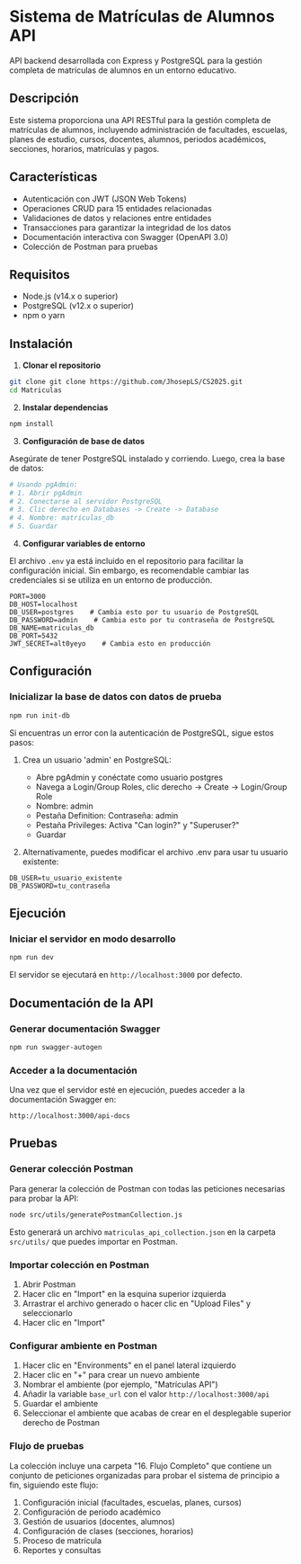 # Sistema de Matrículas de Alumnos API

API backend desarrollada con Express y PostgreSQL para la gestión completa de matrículas de alumnos en un entorno educativo.

## Descripción

Este sistema proporciona una API RESTful para la gestión completa de matrículas de alumnos, incluyendo administración de facultades, escuelas, planes de estudio, cursos, docentes, alumnos, periodos académicos, secciones, horarios, matrículas y pagos.

## Características

- Autenticación con JWT (JSON Web Tokens)
- Operaciones CRUD para 15 entidades relacionadas
- Validaciones de datos y relaciones entre entidades
- Transacciones para garantizar la integridad de los datos
- Documentación interactiva con Swagger (OpenAPI 3.0)
- Colección de Postman para pruebas

## Requisitos

- Node.js (v14.x o superior)
- PostgreSQL (v12.x o superior)
- npm o yarn

## Instalación

1. **Clonar el repositorio**

```bash
git clone git clone https://github.com/JhosepLS/CS2025.git
cd Matriculas
```

2. **Instalar dependencias**

```bash
npm install
```

3. **Configuración de base de datos**

Asegúrate de tener PostgreSQL instalado y corriendo. Luego, crea la base de datos:

```bash
# Usando pgAdmin:
# 1. Abrir pgAdmin
# 2. Conectarse al servidor PostgreSQL
# 3. Clic derecho en Databases -> Create -> Database
# 4. Nombre: matriculas_db
# 5. Guardar
```

4. **Configurar variables de entorno**

El archivo `.env` ya está incluido en el repositorio para facilitar la configuración inicial. Sin embargo, es recomendable cambiar las credenciales si se utiliza en un entorno de producción.

```
PORT=3000
DB_HOST=localhost
DB_USER=postgres    # Cambia esto por tu usuario de PostgreSQL
DB_PASSWORD=admin    # Cambia esto por tu contraseña de PostgreSQL
DB_NAME=matriculas_db
DB_PORT=5432
JWT_SECRET=alt0yeyo    # Cambia esto en producción
```

## Configuración

### Inicializar la base de datos con datos de prueba

```bash
npm run init-db
```

Si encuentras un error con la autenticación de PostgreSQL, sigue estos pasos:

1. Crea un usuario 'admin' en PostgreSQL:
   - Abre pgAdmin y conéctate como usuario postgres
   - Navega a Login/Group Roles, clic derecho -> Create -> Login/Group Role
   - Nombre: admin
   - Pestaña Definition: Contraseña: admin
   - Pestaña Privileges: Activa "Can login?" y "Superuser?"
   - Guardar

2. Alternativamente, puedes modificar el archivo .env para usar tu usuario existente:

```
DB_USER=tu_usuario_existente
DB_PASSWORD=tu_contraseña
```
## Ejecución

### Iniciar el servidor en modo desarrollo

```bash
npm run dev
```

El servidor se ejecutará en `http://localhost:3000` por defecto.

## Documentación de la API

### Generar documentación Swagger

```bash
npm run swagger-autogen
```

### Acceder a la documentación

Una vez que el servidor esté en ejecución, puedes acceder a la documentación Swagger en:

```
http://localhost:3000/api-docs
```

## Pruebas

### Generar colección Postman

Para generar la colección de Postman con todas las peticiones necesarias para probar la API:

```bash
node src/utils/generatePostmanCollection.js
```

Esto generará un archivo `matriculas_api_collection.json` en la carpeta `src/utils/` que puedes importar en Postman.

### Importar colección en Postman

1. Abrir Postman
2. Hacer clic en "Import" en la esquina superior izquierda
3. Arrastrar el archivo generado o hacer clic en "Upload Files" y seleccionarlo
4. Hacer clic en "Import"

### Configurar ambiente en Postman

1. Hacer clic en "Environments" en el panel lateral izquierdo
2. Hacer clic en "+" para crear un nuevo ambiente
3. Nombrar el ambiente (por ejemplo, "Matrículas API")
4. Añadir la variable `base_url` con el valor `http://localhost:3000/api`
5. Guardar el ambiente
6. Seleccionar el ambiente que acabas de crear en el desplegable superior derecho de Postman

### Flujo de pruebas

La colección incluye una carpeta "16. Flujo Completo" que contiene un conjunto de peticiones organizadas para probar el sistema de principio a fin, siguiendo este flujo:

1. Configuración inicial (facultades, escuelas, planes, cursos)
2. Configuración de periodo académico
3. Gestión de usuarios (docentes, alumnos)
4. Configuración de clases (secciones, horarios)
5. Proceso de matrícula
6. Reportes y consultas